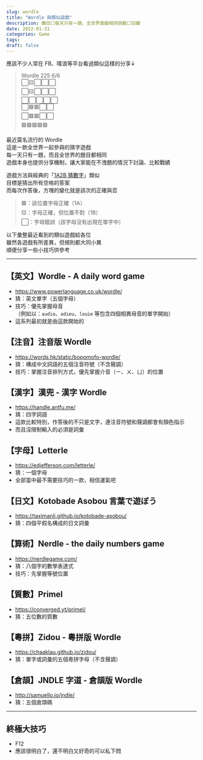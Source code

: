 ```yaml
---
slug: wordle
title: "Wordle 與類似遊戲"
description: 🟩🟨⬜每天只有一題，全世界面臨相同挑戰⬜🟨🟩
date: 2022-01-31
categories: Game
tags:
draft: false
---
```


應該不少人常在 FB、噗浪等平台看過類似這樣的分享↓

> Wordle 225 6/6  
⬜🟨⬜⬜⬜  
⬜🟨⬜⬜⬜  
⬜⬜⬜⬜⬜  
⬜🟩🟩⬜⬜  
⬜🟩🟩⬜⬜  
🟩🟩🟩🟩🟩  

最近莫名流行的 Wordle  
這是一款全世界一起參與的猜字遊戲  
每一天只有一題，而且全世界的題目都相同  
遊戲本身也提供分享機制，讓大家能在不洩題的情況下討論、比較戰績

遊戲方法與經典的「[1A2B 猜數字](https://zh.wikipedia.org/wiki/%E7%8C%9C%E6%95%B0%E5%AD%97)」類似  
目標是猜出所有空格的答案  
而每次作答後，方塊的變化就是該次的正確與否

> 🟩：該位置字母正確（1A）  
🟨：字母正確，但位置不對（1B）  
⬜：字母錯誤（該字母沒有出現在單字中）

以下彙整最近看到的類似遊戲給各位  
雖然各遊戲有所差異，但規則都大同小異  
順便分享一些小技巧供參考

---

## 【英文】Wordle - A daily word game
- https://www.powerlanguage.co.uk/wordle/
- 猜：英文單字（五個字母）
- 技巧：優先掌握母音  
（例如以：`audio`、`adieu`、`louie` 等包含四個相異母音的單字開始）
- 這系列最初就是由這款開始的

## 【注音】注音版 Wordle
- https://words.hk/static/bopomofo-wordle/
- 猜：構成中文詞語的五個注音符號（不含聲調）
- 技巧：掌握注音排列方式，優先掌握介音（ㄧ、ㄨ、ㄩ）的位置

## 【漢字】漢兜 - 漢字 Wordle
- https://handle.antfu.me/
- 猜：四字詞語
- 這款比較特別，作答後的不只是文字，連注音符號和聲調都會有顏色指示
- 而且沒限制輸入的必須是詞彙

## 【字母】Letterle
- https://edjefferson.com/letterle/
- 猜：一個字母
- 全部當中最不需要技巧的一款，相信運氣吧

## 【日文】Kotobade Asobou 言葉で遊ぼう
- https://taximanli.github.io/kotobade-asobou/
- 猜：四個平假名構成的日文詞彙

## 【算術】Nerdle - the daily numbers game
- https://nerdlegame.com/
- 猜：八個字的數學表達式
- 技巧：先掌握等號位置

## 【質數】Primel
- https://converged.yt/primel/
- 猜：五位數的質數

## 【粵拼】Zidou - 粵拼版 Wordle
- https://chaaklau.github.io/zidou/
- 猜：單字或詞彙的五個粵拼字母（不含聲調）

## 【倉頡】JNDLE 字道 - 倉頡版 Wordle
- http://samuello.io/jndle/
- 猜：五個倉頡碼

---

## 終極大技巧
- F12
- 應該很明白了，還不明白又好奇的可以私下問
